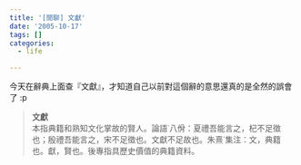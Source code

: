 ```yaml
---
title: '[閒聊] 文獻'
date: '2005-10-17'
tags: []
categories:
  - life

---
```

今天在辭典上面查『文獻』，才知道自己以前對這個辭的意思還真的是全然的誤會了 :p  
  

> **文獻**  
> 本指典籍和熟知文化掌故的賢人。論語˙八佾：夏禮吾能言之，杞不足徵也；殷禮吾能言之，宋不足徵也。文獻不足故也。朱熹˙集注：文，典籍也。獻，賢也。後專指具歷史價值的典籍資料。